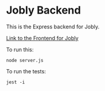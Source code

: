 # Jobly Backend

This is the Express backend for Jobly.

[Link to the Frontend for Jobly](https://github.com/ohmilla/jobly-react-frontend) 

To run this:

    node server.js
    
To run the tests:

    jest -i
    
